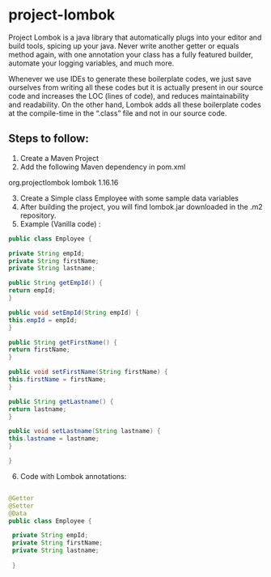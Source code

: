 # project-lombok

Project Lombok is a java library that automatically plugs into your editor and build tools, 
spicing up your java. Never write another getter or equals method again, with one annotation your class has a fully featured builder, 
automate your logging variables, and much more.

 Whenever we use IDEs to generate these boilerplate codes, we just save ourselves from writing all these codes but it is actually present in our source code and increases the LOC (lines of code), and reduces maintainability and readability. On the other hand, Lombok adds all these boilerplate codes at the compile-time in the “.class” file and not in our source code. 


## Steps to follow:

1. Create a Maven Project 
2. Add the following Maven dependency in pom.xml
<dependencies>
        <dependency>
               <groupId>org.projectlombok</groupId>
               <artifactId>lombok</artifactId>
               <version>1.16.16</version>
        </dependency>
</dependencies>

3. Create a Simple class Employee with some sample data variables
4. After building the project, you will find lombok.jar downloaded in the .m2 repository.
5. Example (Vanilla code) :

```java
public class Employee {

private String empId;
private String firstName;
private String lastname;

public String getEmpId() {
return empId;
}

public void setEmpId(String empId) {
this.empId = empId;
}

public String getFirstName() {
return firstName;
}

public void setFirstName(String firstName) {
this.firstName = firstName;
}

public String getLastname() {
return lastname;
}

public void setLastname(String lastname) {
this.lastname = lastname;
}

}
```


6. Code with Lombok annotations:

```java

@Getter
@Setter
@Data
public class Employee {

 private String empId;
 private String firstName;
 private String lastname;
 
 }
```
